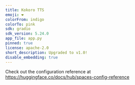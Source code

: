 ```yaml
---
title: Kokoro TTS
emoji: ❤️
colorFrom: indigo
colorTo: pink
sdk: gradio
sdk_version: 5.24.0
app_file: app.py
pinned: true
license: apache-2.0
short_description: Upgraded to v1.0!
disable_embedding: true
---
```


Check out the configuration reference at https://huggingface.co/docs/hub/spaces-config-reference